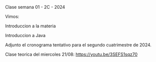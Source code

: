 Clase semana 01 - 2C - 2024

Vimos:

Introduccion a la materia

Introduccion a Java

Adjunto el cronograma tentativo para el segundo cuatrimestre de 2024.

Clase teorica del miercoles 21/08: https://youtu.be/3SEFS1sqz70




